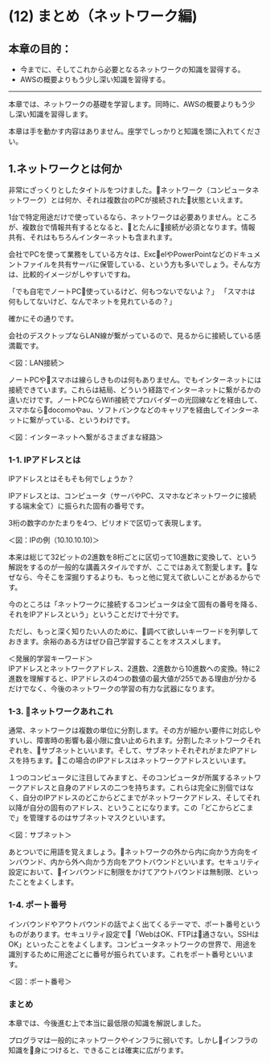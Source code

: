 # (12) まとめ（ネットワーク編)

## 本章の目的：

- 今までに、そしてこれから必要となるネットワークの知識を習得する。
- AWSの概要よりもう少し深い知識を習得する。

***


本章では、ネットワークの基礎を学習します。同時に、AWSの概要よりもう少し深い知識を習得します。

本章は手を動かす内容はありません。座学でしっかりと知識を頭に入れてください。

## 1.ネットワークとは何か

非常にざっくりとしたタイトルをつけました。ネットワーク（コンピュータネットワーク）とは何か、それは複数台のPCが接続された状態といえます。

1台で特定用途だけで使っているなら、ネットワークは必要ありません。ところが、複数台で情報共有するとなると、とたんに接続が必須となります。情報共有、それはもちろんインターネットも含まれます。

会社でPCを使って業務をしている方々は、ExcelやPowerPointなどのドキュメントファイルを共有サーバに保管している、という方も多いでしょう。そんな方は、比較的イメージがしやすいですね。

「でも自宅でノートPC使っているけど、何もつないでないよ？」
「スマホは何もしてないけど、なんでネットを見れているの？」

確かにその通りです。

会社のデスクトップならLAN線が繋がっているので、見るからに接続している感満載です。

＜図：LAN接続＞

ノートPCやスマホは線らしきものは何もありません。でもインターネットには接続できています。これらは結局、どういう経路でインターネットに繋がるかの違いだけです。ノートPCならWifi接続でプロバイダーの光回線などを経由して、スマホならdocomoやau、ソフトバンクなどのキャリアを経由してインターネットに繋がっている、というわけです。

＜図：インターネットへ繋がるさまざまな経路＞

### 1-1. IPアドレスとは

IPアドレスとはそもそも何でしょうか？

IPアドレスとは、コンピュータ（サーバやPC、スマホなどネットワークに接続する端末全て）に振られた固有の番号です。

3桁の数字のかたまりを4つ、ピリオドで区切って表現します。

＜図：IPの例（10.10.10.10)＞

本来は総じて32ビットの2進数を8桁ごとに区切って10進数に変換して、という解説をするのが一般的な講義スタイルですが、ここではあえて割愛します。なぜなら、今そこを深掘りするよりも、もっと他に覚えて欲しいことがあるからです。

今のところは「ネットワークに接続するコンピュータは全て固有の番号を降る、それをIPアドレスという」ということだけで十分です。

ただし、もっと深く知りたい人のために、調べて欲しいキーワードを列挙しておきます。余裕のある方はぜひ自己学習することをオススメします。

＜発展的学習キーワード＞  
IPアドレスとネットワークアドレス、2進数、2進数から10進数への変換。特に2進数を理解すると、IPアドレスの4つの数値の最大値が255である理由が分かるだけでなく、今後のネットワークの学習の有力な武器になります。

### 1-3. ネットワークあれこれ

通常、ネットワークは複数の単位に分割します。その方が細かい要件に対応しやすいし、障害時の影響も最小限に食い止められます。分割したネットワークそれぞれを、サブネットといいます。そして、サブネットそれぞれがまたIPアドレスを持ちます。この場合のIPアドレスはネットワークアドレスといいます。

１つのコンピュータに注目してみますと、そのコンピュータが所属するネットワークアドレスと自身のアドレスの二つを持ちます。これらは完全に別個ではなく、自分のIPアドレスのどこからどこまでがネットワークアドレス、そしてそれ以降が自分の固有のアドレス、ということになります。この「どこからどこまで」を管理するのはサブネットマスクといいます。

＜図：サブネット＞

あとついでに用語を覚えましょう。ネットワークの外から内に向かう方向をインバウンド、内から外へ向かう方向をアウトバウンドといいます。セキュリティ設定において、インバウンドに制限をかけてアウトバウンドは無制限、といったことをよくします。

### 1-4. ポート番号

インバウンドやアウトバウンドの話でよく出てくるテーマで、ポート番号というものがあります。セキュリティ設定で「WebはOK、FTPは通さない。SSHはOK」といったことをよくします。コンピュータネットワークの世界で、用途を識別するために用途ごとに番号が振られています。これをポート番号といいます。

＜図：ポート番号＞

### まとめ

本章では、今後進む上で本当に最低限の知識を解説しました。

プログラマは一般的にネットワークやインフラに弱いです。しかしインフラの知識を身につけると、できることは確実に広がります。
